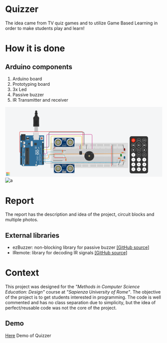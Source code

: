 # Quizzer
The idea came from TV quiz games and to utilize Game Based Learning in order to make students play and learn!

# How it is done
## Arduino components
1. Arduino board
2. Prototyping board
3. 3x Led
4. Passive buzzer
5. IR Transmitter and receiver

![a](/images/QuizzerCircuit.png)
![a](/images/FinalProject.png)
# Report
The report has the description and idea of the project, circuit blocks and multiple photos.

## External libraries
- ezBuzzer: non-blocking library for passive buzzer [[GitHub source]](https://github.com/ArduinoGetStarted/buzzer) 
- IRemote: library for decoding IR signals [[GitHub source]](https://github.com/Arduino-IRremote/Arduino-IRremote) 

# Context
This project was designed for the *"Methods in Computer Science Education: Design"* course at *"Sapienza University of Rome"*. The objective of the project is to get students interested in programming. The code is well commented and has no class separation due to simplicity, but the idea of perfect/reusable code was not the core of the project.

## Demo

[Here](https://www.youtube.com/playlist?list=PLhaPUkQVAEdwnk7i53w4BsobRZ2GsOA4Y) Demo of Quizzer